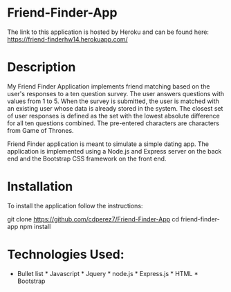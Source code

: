 # Friend-Finder-App

The link to this application is hosted by Heroku and can be found here: https://friend-finderhw14.herokuapp.com/

# Description

My Friend Finder Application implements friend matching based on the user's responses to a ten question survey. The user answers questions with values from 1 to 5. When the survey is submitted, the user is matched with an existing user whose data is already stored in the system. The closest set of user responses is defined as the set with the lowest absolute difference for all ten questions combined. The pre-entered characters are characters from Game of Thrones. 

Friend Finder application is meant to simulate a simple dating app. The application is implemented using a Node.js and Express server on the back end and the Bootstrap CSS framework on the front end.

# Installation

To install the application follow the instructions:

git clone https://github.com/cdperez7/Friend-Finder-App
cd friend-finder-app
npm install

 # Technologies Used: 
 
 * Bullet list
            * Javascript
            * Jquery
            * node.js
            * Express.js
            * HTML
            * Bootstrap
